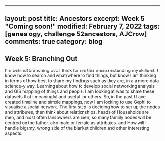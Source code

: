 ------
layout: post
title: Ancestors
excerpt: Week 5 "Coming soon!"
modified: February 7, 2022
tags: [genealogy, challenge 52ancestors, AJCrow]
comments: true
category: blog
---

## Week 5: Branching Out
I'm behind!
branching out.
I think for me this means extending my skills et. I know how to search and what/where to find things, but know I am thinking in terms of how best to share my findings such as they are, in a a more data science-y way. Learning about how to develop social networking analysis and GIS mapping of things and people. I am looking at was to share these datasets  that i meaningful and useful for others. So, in the past I have created timeline and simple mappings, now I am looking to use Gephi to visualise a social network.  The first step is deciding how to set up the nodes and attributes, then think about relationships.
heads of Households are men, and most often landowners are men, so many famiily nodes will be centred on the father. also male or female as attributes. and How will I handle bigamy, wrong side of the blanket children and other interesting aspects. 
